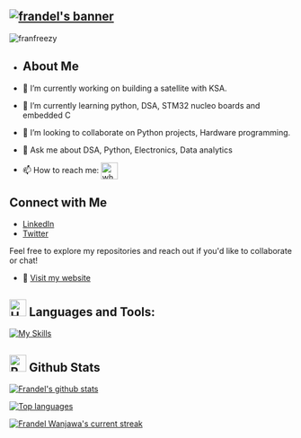 <h2>
  <a href="https://git.io/typing-svg">
    <img src="https://readme-typing-svg.demolab.com?font=Fira+Code&weight=700&size=25&duration=2000&pause=1000&color=2D2DFF&vCenter=true&random=false&width=500&height=30&lines=Hi+there%2C+I'm+Dev+Frandel+%F0%9F%91%8B%F0%9F%8F%BB;I'm+a+Software+Engineer+%F0%9F%91%A8%E2%80%8D%F0%9F%92%BB;I'm+a+Data+Engineer;I'm+an+Embedded+Systems+Engineer;I'm+an+ECE+student" alt="frandel's banner" />
  </a>
</h2>


<p align="left"> <img src="https://komarev.com/ghpvc/?username=franfreezy&label=Profile%20views&color=ba0bea&style=flat" alt="franfreezy" /> </p>


- ## About Me

- 🔭 I’m currently working on building a satellite with KSA.
- 🌱 I’m currently learning python, DSA, STM32 nucleo boards and embedded C
- 👯 I’m looking to collaborate on Python projects, Hardware programming.
- 💬 Ask me about DSA, Python, Electronics, Data analytics
- 📫 How to reach me: <a href="https://wa.me/254729634366" title="Whatsapp"><img alt="whatsapp"  src="https://img.shields.io/badge/WhatsApp-25D366?style=for-the-badge&logo=whatsapp&logoColor=white" height="30" align="center"/></a> 



## Connect with Me

- [LinkedIn](https://www.linkedin.com/in/frandel-wanjawa/)
- [Twitter](https://twitter.com/codewithfreezy)


Feel free to explore my repositories and reach out if you'd like to collaborate or chat!

- 🔗 [Visit my website](https://devfreezy.netlify.app/)




<p align="left">
</p>


## <img src="https://raw.githubusercontent.com/Tarikul-Islam-Anik/Animated-Fluent-Emojis/master/Emojis/Objects/Hammer%20and%20Wrench.png" alt="Hammer and Wrench" width="30" height="30" /> **Languages and Tools:**  
[![My Skills](https://skillicons.dev/icons?i=mysql,html,postgres,css,tailwind,python,php,arduino,c,cpp,js,react,vite,md,git,github,vscode,styledcomponents,postman,stackoverflow&perline=13)](#)

## <img src="https://raw.githubusercontent.com/Tarikul-Islam-Anik/Animated-Fluent-Emojis/master/Emojis/Travel%20and%20places/Rocket.png" alt="Rocket" width="30" height="30" /> Github Stats 

 [![Frandel's github stats](https://bad-apple-github-readme.vercel.app/api?username=franfreezy&show_icons=true&count_private=true&line_height=20&icon_color=00b3ff&theme=blue-green&title_color=00b3ff)](#)
 
 [![Top languages](https://github-readme-mwendwa.vercel.app/api/top-langs/?username=franfreezy&layout=compact&count_private=true&theme=blue-green&title_color=00b3ff)](#)

[![Frandel Wanjawa's current streak](https://streak-stats.demolab.com/?user=franfreezy&count_private=true&theme=blue-green&title_color=00b3ff)](#)
